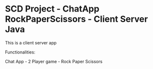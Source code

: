 # SCD Project - ChatApp RockPaperScissors - Client Server Java

This is a client server app

Functionalities:

Chat App - 2 Player game - Rock Paper Scissors
